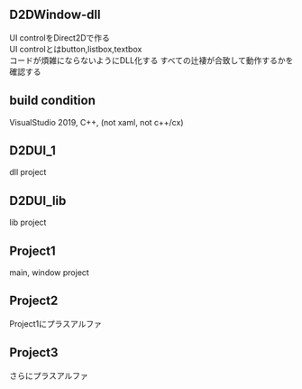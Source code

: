 ## D2DWindow-dll
UI controlをDirect2Dで作る  
UI controlとはbutton,listbox,textbox  
コードが煩雑にならないようにDLL化する
すべての辻褄が合致して動作するかを確認する

## build condition
VisualStudio 2019, C++, (not xaml, not c++/cx)

## D2DUI_1
dll project
## D2DUI_lib
lib project
## Project1
main, window project
## Project2
Project1にプラスアルファ
## Project3
さらにプラスアルファ

